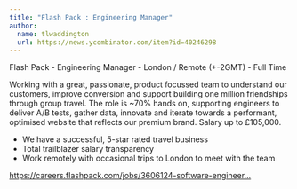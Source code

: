 ```yaml
---
title: "Flash Pack : Engineering Manager"
author:
  name: tlwaddington
  url: https://news.ycombinator.com/item?id=40246298
---
```

Flash Pack - Engineering Manager - London &#x2F; Remote (+-2GMT) - Full Time

Working with a great, passionate, product focussed team to understand our customers, improve conversion and support building one million friendships through group travel. The role is ~70% hands on, supporting engineers to deliver A&#x2F;B tests, gather data, innovate and iterate towards a performant, optimised website that reflects our premium brand. Salary up to £105,000.

- We have a successful, 5-star rated travel business
 - Total trailblazer salary transparency
 - Work remotely with occasional trips to London to meet with the team

<a href="https:&#x2F;&#x2F;careers.flashpack.com&#x2F;jobs&#x2F;3606124-software-engineering-manager-growth-team" rel="nofollow">https:&#x2F;&#x2F;careers.flashpack.com&#x2F;jobs&#x2F;3606124-software-engineer...</a>
